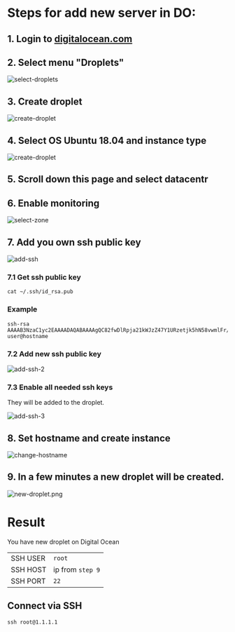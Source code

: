 # Steps for add new server in DO:

## 1. Login to [digitalocean.com](https://digitalocean.com)
## 2. Select menu "Droplets"

![select-droplets](../images/select-droplets.png)

## 3. Create droplet

![create-droplet](../images/create-droplet.png)

## 4. Select OS Ubuntu 18.04 and instance type 

![create-droplet](../images/instance-type.png)

## 5. Scroll down this page and select datacentr

## 6. Enable monitoring

![select-zone](../images/select-zone.png)

## 7. Add you own ssh public key


![add-ssh](../images/add-ssh.png)


### 7.1 Get ssh public key

```shell
cat ~/.ssh/id_rsa.pub
```

### Example

```key
ssh-rsa AAAAB3NzaC1yc2EAAAADAQABAAAAgQC82fwDlRpja21kWJzZ47Y1URzetjk5hN58vwmlFr/7NsFDqIr6Ry9L85zyTfWnr+8rPbJ7/FOYjYV43fUQtWUUZtBmaYSaZOx9tbSF0RTFxPHrrh0c/N+msVOmrKlgHtj9XJJwnKVCQ/q2g+07dqDyp3gkC2ohE4yMLp+7i8FSFQ== user@hostname
```

### 7.2 Add new ssh public key

![add-ssh-2](../images/add-ssh-2.png)

### 7.3 Enable all needed ssh keys

They will be added to the droplet.

![add-ssh-3](../images/add-ssh-3.png)

## 8. Set hostname and create instance

![change-hostname](../images/change-hostname.png)

## 9. In a few minutes a new droplet will be created.

![new-droplet.png](../images/new-droplet.png)

# Result

You have new droplet on Digital Ocean

|   |   |
| -------- | ---------------- |
| SSH USER | `root`           |
| SSH HOST | ip from `step 9` |
| SSH PORT | `22`             |

## Connect via SSH

```shell
ssh root@1.1.1.1
```